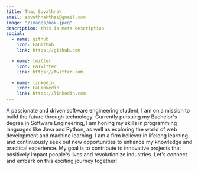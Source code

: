 ```yaml
---
title: Thai Sovathnak
email: sovathnakthai@gmail.com
image: "/images/nak.jpeg"
description: this is meta description
social:
  - name: github
    icon: FaGithub
    link: https://github.com

  - name: twitter
    icon: FaTwitter
    link: https://twitter.com

  - name: linkedin
    icon: FaLinkedin
    link: https://linkedin.com
---
```


A passionate and driven software engineering student, I am on a mission to build the future through technology. Currently pursuing my Bachelor's degree in Software Engineering, I am honing my skills in programming languages like Java and Python, as well as exploring the world of web development and machine learning. I am a firm believer in lifelong learning and continuously seek out new opportunities to enhance my knowledge and practical experience. My goal is to contribute to innovative projects that positively impact people's lives and revolutionize industries. Let's connect and embark on this exciting journey together!
